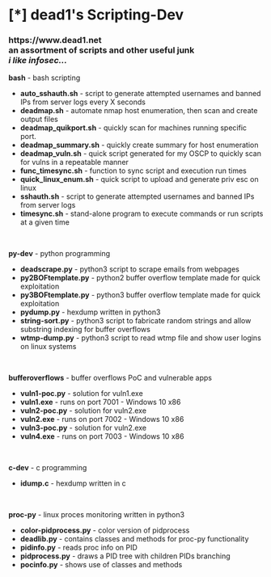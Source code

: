 <h1>[*] dead1's Scripting-Dev</h1>
<h3>https://www.dead1.net<br>
  an assortment of scripts and other useful junk<br>
  <i>i like infosec...<br></i></h3>

<b>bash</b> - bash scripting<br>
- <B>auto_sshauth.sh</B> - script to generate attempted usernames and banned IPs from server logs every X seconds<br>
- <B>deadmap.sh</B> - automate nmap host enumeration, then scan and create output files<br>
- <B>deadmap_quikport.sh</B> - quickly scan for machines running specific port.<br>
- <B>deadmap_summary.sh</B> - quickly create summary for host enumeration<br>
- <B>deadmap_vuln.sh</B> - quick script generated for my OSCP to quickly scan for vulns in a repeatable manner<br>
- <B>func_timesync.sh</B> - function to sync script and execution run times<br>
- <B>quick_linux_enum.sh</B> - quick script to upload and generate priv esc on linux<br>
- <B>sshauth.sh</B> - script to generate attempted usernames and banned IPs from server logs<br>
- <B>timesync.sh</B> - stand-alone program to execute commands or run scripts at a given time<br>
<br>

<b>py-dev</b> - python programming<br>
- <B>deadscrape.py</B> - python3 script to scrape emails from webpages
- <B>py2BOFtemplate.py</B> - python2 buffer overflow template made for quick exploitation<br>
- <B>py3BOFtemplate.py</B> - python3 buffer overflow template made for quick exploitation<br>
- <B>pydump.py</B> - hexdump written in python3<br>
- <B>string-sort.py</B> - python3 script to fabricate random strings and allow substring indexing for buffer overflows<br>
- <B>wtmp-dump.py</B> - python3 script to read wtmp file and show user logins on linux systems<br>
<br>

<b>bufferoverflows</b> - buffer overflows PoC and vulnerable apps<br>
- <B>vuln1-poc.py</B> - solution for vuln1.exe
- <B>vuln1.exe</B> - runs on port 7001 - Windows 10 x86
- <B>vuln2-poc.py</B> - solution for vuln2.exe
- <B>vuln2.exe</B> - runs on port 7002 - Windows 10 x86
- <B>vuln3-poc.py</B> - solution for vuln2.exe
- <B>vuln4.exe</B> - runs on port 7003 - Windows 10 x86
<br> 

<b>c-dev</b> - c programming<br>
- <B>idump.c</B> - hexdump written in c<br>
<br>

<B>proc-py</B> - linux proces monitoring written in python3<br>
- <b>color-pidprocess.py</b> - color version of pidprocess<br>
- <b>deadlib.py</b> - contains classes and methods for proc-py functionality<br>
- <b>pidinfo.py</b> - reads proc info on PID<br>
- <b>pidprocess.py</b> - draws a PID tree with children PIDs branching<br>
- <b>pocinfo.py</b> - shows use of classes and methods<br>
<br>
